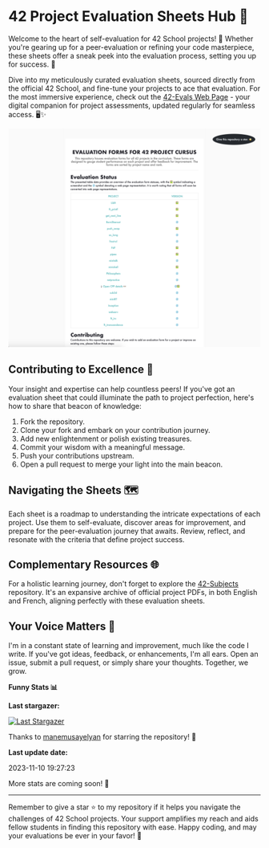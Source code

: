 # 42 Project Evaluation Sheets Hub 🎯

Welcome to the heart of self-evaluation for 42 School projects! 📝 Whether you're gearing up for a peer-evaluation or refining your code masterpiece, these sheets offer a sneak peek into the evaluation process, setting you up for success. 🌟

Dive into my meticulously curated evaluation sheets, sourced directly from the official 42 School, and fine-tune your projects to ace that evaluation. For the most immersive experience, check out the [42-Evals Web Page](https://rphlr.github.io/42-Evals) - your digital companion for project assessments, updated regularly for seamless access. 🖥️✨

![42-Evals Web Capture](./stylesheet/site_preview.png)

## Contributing to Excellence 🤝

Your insight and expertise can help countless peers! If you've got an evaluation sheet that could illuminate the path to project perfection, here's how to share that beacon of knowledge:

1. Fork the repository.
2. Clone your fork and embark on your contribution journey.
3. Add new enlightenment or polish existing treasures.
4. Commit your wisdom with a meaningful message.
5. Push your contributions upstream.
6. Open a pull request to merge your light into the main beacon.

## Navigating the Sheets 🗺️

Each sheet is a roadmap to understanding the intricate expectations of each project. Use them to self-evaluate, discover areas for improvement, and prepare for the peer-evaluation journey that awaits. Review, reflect, and resonate with the criteria that define project success.

## Complementary Resources 🌐

For a holistic learning journey, don't forget to explore the [42-Subjects](https://github.com/rphlr/42-Subjects/) repository. It's an expansive archive of official project PDFs, in both English and French, aligning perfectly with these evaluation sheets.

## Your Voice Matters 📢

I'm in a constant state of learning and improvement, much like the code I write. If you've got ideas, feedback, or enhancements, I'm all ears. Open an issue, submit a pull request, or simply share your thoughts. Together, we grow.

<b>Funny Stats 📊</b>

  **Last stargazer:**

  <!--last_stargazer_start-->
[![Last Stargazer](https://avatars.githubusercontent.com/u/81154606?v=4&s=250)](https://github.com/manemusayelyan)
<!--last_stargazer_end-->
  
  Thanks to <!--name_start-->[manemusayelyan](https://github.com/manemusayelyan)<!--name_end--> for starring the repository! 🎉

  **Last update date:**
  
  <!--date_start-->2023-11-10 19:27:23<!--date_end-->

  <br />

  More stats are coming soon! 🤖


---

Remember to give a star ⭐ to my repository if it helps you navigate the challenges of 42 School projects. Your support amplifies my reach and aids fellow students in finding this repository with ease. Happy coding, and may your evaluations be ever in your favor! 🚀
